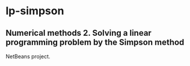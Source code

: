 # lp-simpson
## Numerical methods 2. Solving a linear programming problem by the Simpson method

NetBeans project.
